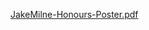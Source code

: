 [JakeMilne-Honours-Poster.pdf](https://github.com/user-attachments/files/19409043/JakeMilne-Honours-Poster.pdf)
